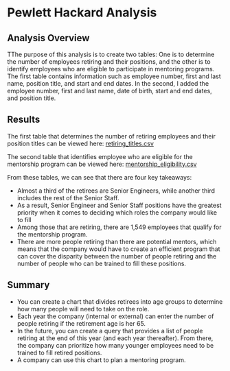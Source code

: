 # Pewlett Hackard Analysis

## Analysis Overview

TThe purpose of this analysis is to create two tables:
One is to determine the number of employees retiring and their positions, and the other is to identify employees who are eligible to participate in mentoring programs. The first table contains information such as employee number, first and last name, position title, and start and end dates. In the second, I added the employee number, first and last name, date of birth, start and end dates, and position title.

## Results

The first table that determines the number of retiring employees and their position titles can be viewed here: [retiring_titles.csv](https://github.com/hakeem235/Pewlett-Hackard-Analysis/blob/main/Resources/Data/retiring_titles.csv)

The second table that identifies employee who are eligible for the mentorship program can be viewed here: [mentorship_eligibility.csv](https://github.com/hakeem235/Pewlett-Hackard-Analysis/blob/main/Resources/Data/mentorship_eligibilty.csv)

From these tables, we can see that there are four key takeaways: 
- Almost a third of the retirees are Senior Engineers, while another third includes the rest of the Senior Staff.
 - As a result, Senior Engineer and Senior Staff positions have the greatest priority when it comes to deciding which roles the company would like to fill
 - Among those that are retiring, there are 1,549 employees that qualify for the mentorship program. 
 - There are more people retiring than there are potential mentors, which means that the company would have to create an efficient program that can cover the disparity between the number of people retiring and the number of people who can be trained to fill these positions.

 ## Summary

 - You can create a chart that divides retirees into age groups to determine how many people will need to take on the role.
- Each year the company (internal or external) can enter the number of people retiring if the retirement age is her 65.
- In the future, you can create a query that provides a list of people retiring at the end of this year (and each year thereafter).
From there, the company can prioritize how many younger employees need to be trained to fill retired positions.
- A company can use this chart to plan a mentoring program.
